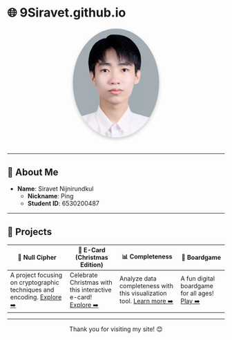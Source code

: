 # 🌐 **9Siravet.github.io**  

<p align="center">
  <img src="Mypic/siravet.jpg" alt="Profile Picture" width="200" style="border-radius: 50%; box-shadow: 0px 4px 8px rgba(0, 0, 0, 0.2); margin-bottom: 20px;">
</p>

---

## 👤 **About Me**  
- **Name**: Siravet Nijnirundkul  
  - **Nickname**: Ping  
  - **Student ID**: 6530200487  

---

## 🌟 **Projects**  
| 🔑 **Null Cipher** | 🎄 **E-Card (Christmas Edition)** | 📊 **Completeness** | 🎲 **Boardgame** |
|--------------------|-----------------------------------|---------------------|------------------|
| A project focusing on cryptographic techniques and encoding. [Explore ➡️](null-cipher) | Celebrate Christmas with this interactive e-card! [Explore ➡️](e-card_christmas) | Analyze data completeness with this visualization tool. [Learn more ➡️](completeness) | A fun digital boardgame for all ages! [Play ➡️](boardgame) |

---

<p align="center">
  Thank you for visiting my site! 😊
</p>
